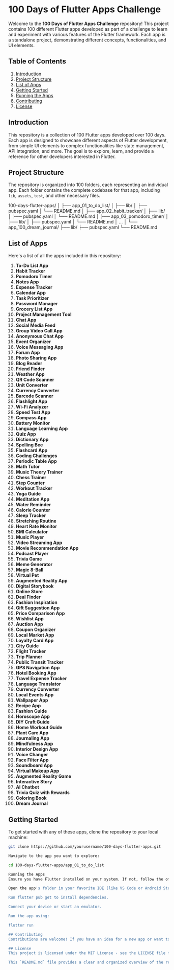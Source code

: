 # 100 Days of Flutter Apps Challenge

Welcome to the **100 Days of Flutter Apps Challenge** repository! This project contains 100 different Flutter apps developed as part of a challenge to learn and experiment with various features of the Flutter framework. Each app is a standalone project, demonstrating different concepts, functionalities, and UI elements.

## Table of Contents

1. [Introduction](#introduction)
2. [Project Structure](#project-structure)
3. [List of Apps](#list-of-apps)
4. [Getting Started](#getting-started)
5. [Running the Apps](#running-the-apps)
6. [Contributing](#contributing)
7. [License](#license)

## Introduction

This repository is a collection of 100 Flutter apps developed over 100 days. Each app is designed to showcase different aspects of Flutter development, from simple UI elements to complex functionalities like state management, API integration, and more. The goal is to explore, learn, and provide a reference for other developers interested in Flutter.

## Project Structure

The repository is organized into 100 folders, each representing an individual app. Each folder contains the complete codebase for that app, including `lib`, `assets`, `test`, and other necessary files.

100-days-flutter-apps/ 
│ ├── app_01_to_do_list/
│ ├── lib/
│ ├── pubspec.yaml
│ └── README.md 
│ ├── app_02_habit_tracker/ 
│ ├── lib/ 
│ ├── pubspec.yaml 
│ └── README.md 
│ ├── app_03_pomodoro_timer/ 
│ ├── lib/ 
│ ├── pubspec.yaml 
│ └── README.md 
│ ... │ └── app_100_dream_journal/ 
├── lib/ 
├── pubspec.yaml 
└── README.md


## List of Apps

Here's a list of all the apps included in this repository:

1. **To-Do List App**
2. **Habit Tracker**
3. **Pomodoro Timer**
4. **Notes App**
5. **Expense Tracker**
6. **Calendar App**
7. **Task Prioritizer**
8. **Password Manager**
9. **Grocery List App**
10. **Project Management Tool**
11. **Chat App**
12. **Social Media Feed**
13. **Group Video Call App**
14. **Anonymous Chat App**
15. **Event Organizer**
16. **Voice Messaging App**
17. **Forum App**
18. **Photo Sharing App**
19. **Blog Reader**
20. **Friend Finder**
21. **Weather App**
22. **QR Code Scanner**
23. **Unit Converter**
24. **Currency Converter**
25. **Barcode Scanner**
26. **Flashlight App**
27. **Wi-Fi Analyzer**
28. **Speed Test App**
29. **Compass App**
30. **Battery Monitor**
31. **Language Learning App**
32. **Quiz App**
33. **Dictionary App**
34. **Spelling Bee**
35. **Flashcard App**
36. **Coding Challenges**
37. **Periodic Table App**
38. **Math Tutor**
39. **Music Theory Trainer**
40. **Chess Trainer**
41. **Step Counter**
42. **Workout Tracker**
43. **Yoga Guide**
44. **Meditation App**
45. **Water Reminder**
46. **Calorie Counter**
47. **Sleep Tracker**
48. **Stretching Routine**
49. **Heart Rate Monitor**
50. **BMI Calculator**
51. **Music Player**
52. **Video Streaming App**
53. **Movie Recommendation App**
54. **Podcast Player**
55. **Trivia Game**
56. **Meme Generator**
57. **Magic 8-Ball**
58. **Virtual Pet**
59. **Augmented Reality App**
60. **Digital Storybook**
61. **Online Store**
62. **Deal Finder**
63. **Fashion Inspiration**
64. **Gift Suggestion App**
65. **Price Comparison App**
66. **Wishlist App**
67. **Auction App**
68. **Coupon Organizer**
69. **Local Market App**
70. **Loyalty Card App**
71. **City Guide**
72. **Flight Tracker**
73. **Trip Planner**
74. **Public Transit Tracker**
75. **GPS Navigation App**
76. **Hotel Booking App**
77. **Travel Expense Tracker**
78. **Language Translator**
79. **Currency Converter**
80. **Local Events App**
81. **Wallpaper App**
82. **Recipe App**
83. **Fashion Guide**
84. **Horoscope App**
85. **DIY Craft Guide**
86. **Home Workout Guide**
87. **Plant Care App**
88. **Journaling App**
89. **Mindfulness App**
90. **Interior Design App**
91. **Voice Changer**
92. **Face Filter App**
93. **Soundboard App**
94. **Virtual Makeup App**
95. **Augmented Reality Game**
96. **Interactive Story**
97. **AI Chatbot**
98. **Trivia Quiz with Rewards**
99. **Coloring Book**
100. **Dream Journal**

## Getting Started

To get started with any of these apps, clone the repository to your local machine:

```bash
git clone https://github.com/yourusername/100-days-flutter-apps.git

Navigate to the app you want to explore:

cd 100-days-flutter-apps/app_01_to_do_list

Running the Apps
Ensure you have Flutter installed on your system. If not, follow the official Flutter installation guide.

Open the app's folder in your favorite IDE (like VS Code or Android Studio).

Run flutter pub get to install dependencies.

Connect your device or start an emulator.

Run the app using:

flutter run

## Contributing
Contributions are welcome! If you have an idea for a new app or want to improve an existing one, feel free to fork the repository, make changes, and submit a pull request.

## License
This project is licensed under the MIT License - see the LICENSE file for details.

This `README.md` file provides a clear and organized overview of the repository, making it easy for others to understand the purpose and navigate the code. Feel free to adjust the details according to your specific needs and preferences!
